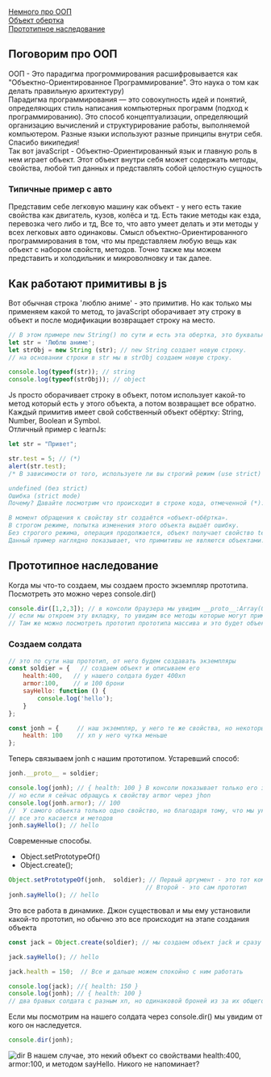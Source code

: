 [Немного про ООП](#OOP)<br>
[Объект обертка](#object)<br>
[Прототипное наследование](#proto)<br>

## <a name ='OOP'> Поговорим про ООП </a>
ООП - Это парадигма прогроммирования расшифровывается как "Объектно-Ориентированное Программирование".
Это наука о том как делать правильную архитектуру)<br>
Парадигма программирования — это совокупность идей и понятий, определяющих стиль написания компьютерных программ (подход к программированию).
Это способ концептуализации, определяющий организацию вычислений и структурирование работы, выполняемой компьютером. Разные языки используют разные принципы внутри себя.
Спасибо википедия!<br>
Так вот javaScript - Объектно-Ориентированный язык и главную роль в нем играет объект.
Этот объект внутри себя может содержать методы, свойства, любой тип данных и представлять собой целостную сущность
### Типичные пример с авто
Представим себе легковую машину как объект - у него есть такие свойства как двигатель, кузов, колёса и тд.
Есть такие методы как езда, перевозка чего либо и тд, Все то, что авто умеет делать и эти методы у всех легковых авто одинаковы.
Смысл объектно-Ориентированного программирования в том, что мы представляем любую вещь как объект с набором свойств, методов.
Точно также мы можем представить и холодильник и микроволновку и так далее.
## <a name ='object'> Как работают примитивы в js </a>
Вот обычная строка 'люблю аниме' - это примитив.
Но как только мы применяем какой то метод, то javaScript оборачивает эту строку в объект и после модификации возвращает строку на место.
```javaScript
// В этом примере new String() по сути и есть эта обертка, это буквальный пример.
let str = 'Люблю аниме';
let strObj = new String (str); // new String создает новую строку.
// на основании строки в str мы в strObj создаем новую строку.

console.log(typeof(str)); // string
console.log(typeof(strObj)); // object
```
Js просто оборачивает строку в объект, потом использует какой-то метод который есть у этого объекта, а потом возвращает все обратно.
Каждый примитив имеет свой собственный объект обёртку: String, Number, Boolean и Symbol.<br>
Отличный пример с learnJs:
```javaScript
let str = "Привет";

str.test = 5; // (*)
alert(str.test);
/* В зависимости от того, используете ли вы строгий режим (use strict) или нет, результат может быть:

undefined (без strict)
Ошибка (strict mode)
Почему? Давайте посмотрим что происходит в строке кода, отмеченной (*):

В момент обращения к свойству str создаётся «объект-обёртка».
В строгом режиме, попытка изменения этого объекта выдаёт ошибку.
Без строгого режима, операция продолжается, объект получает свойство test, но после этого он удаляется, так что на последней линии str больше не имеет свойства test.
Данный пример наглядно показывает, что примитивы не являются объектами. */
```
## <a name='proto'> Прототипное наследование </a>
Когда мы что-то создаем, мы создаем просто экземпляр прототипа. Посмотреть это можно через console.dir()
```javaScript
console.dir([1,2,3]); // в консоли браузера мы увидим __proto__:Array(0)
// если мы откроем эту вкладку, то увидим все методы которые могут применяться к массивам.
// Там же можно посмотреть прототип прототипа массива и это будет объект, все приходит к объекту
```
### Создаем солдата
```javaScript
// это по сути наш прототип, от него будем создавать экземпляры
const soldier = {   // создаем объект и описываем его
    health:400,   // у нашего солдата будет 400хп
    armor:100,    // и 100 брони
    sayHello: function () {
        console.log('hello');
    }
};

const jonh = {     // наш экземпляр, у него те же свойства, но некоторые отличаются в виду его особеностей
    health: 100    // хп у него чутка меньше
};
```
Теперь связываем jonh с нашим прототипом. Устаревший способ:
```javaScript
jonh.__proto__ = soldier;

console.log(jonh); // { health: 100 } В консоли показывает только его здоровье
// но если я сейчас обращусь к свойству armor через jhon
console.log(jonh.armor); // 100
//  У самого объекта только одно свойство, но благодаря тому, что мы указали прототип он так же получил и свойства прототипа!
// все это касается и методов
jonh.sayHello(); // hello
```
Современные способы.
- Object.setPrototypeOf()
- Object.create();
```javaScript
Object.setPrototypeOf(jonh,  soldier); // Первый аргумент - это тот кому мы назначаем прототип
                                      // Второй - это сам прототип
jonh.sayHello(); // hello
```
Это все работа в динамике. Джон существовал и мы ему установили какой-то прототип,
но обычно это все происходит на этапе создания объекта
```javaScript
const jack = Object.create(soldier); // мы создаем объект jack и сразу назначили ему прототип!

jack.sayHello(); // hello

jack.health = 150;  // Все и дальше можем спокойно с ним работать

console.log(jack); //{ health: 150 }
console.log(jonh); // { health: 100 }
// два бравых солдата с разным хп, но одинаковой броней из за их общего прототипа
```
Если мы посмотрим на нашего солдата через console.dir() мы увидим от кого он наследуется.
```javaScript
console.dir(jonh);
```
![dir](https://github.com/Aquariids/MyJS/blob/main/app/img/Безымянsssный.png)
В нашем случае, это некий объект со свойствами  health:400, armor:100, и методом sayHello. Никого не напоминает?
